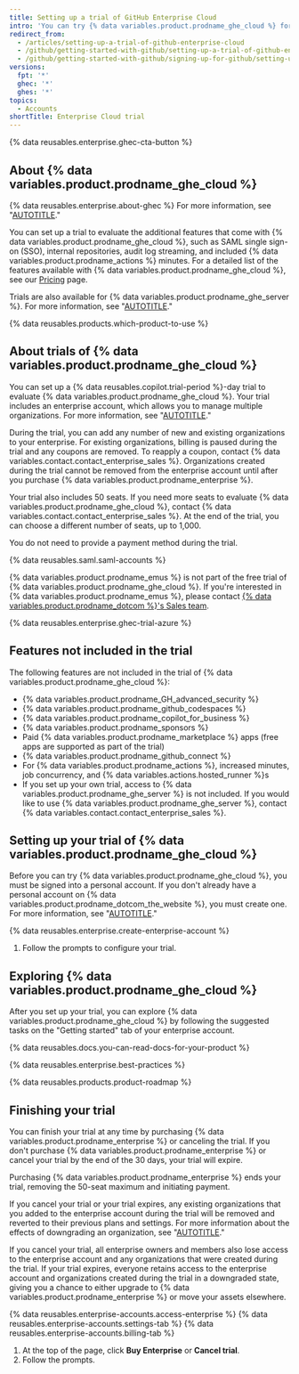 ```yaml
---
title: Setting up a trial of GitHub Enterprise Cloud
intro: 'You can try {% data variables.product.prodname_ghe_cloud %} for free.'
redirect_from:
  - /articles/setting-up-a-trial-of-github-enterprise-cloud
  - /github/getting-started-with-github/setting-up-a-trial-of-github-enterprise-cloud
  - /github/getting-started-with-github/signing-up-for-github/setting-up-a-trial-of-github-enterprise-cloud
versions:
  fpt: '*'
  ghec: '*'
  ghes: '*'
topics:
  - Accounts
shortTitle: Enterprise Cloud trial
---
```


{% data reusables.enterprise.ghec-cta-button %}

## About {% data variables.product.prodname_ghe_cloud %}

{% data reusables.enterprise.about-ghec %} For more information, see "[AUTOTITLE](/enterprise-cloud@latest/admin/overview/about-github-enterprise-cloud)."

You can set up a trial to evaluate the additional features that come with {% data variables.product.prodname_ghe_cloud %}, such as SAML single sign-on (SSO), internal repositories, audit log streaming, and included {% data variables.product.prodname_actions %} minutes. For a detailed list of the features available with {% data variables.product.prodname_ghe_cloud %}, see our [Pricing](https://github.com/pricing) page.

Trials are also available for {% data variables.product.prodname_ghe_server %}. For more information, see "[AUTOTITLE](/get-started/signing-up-for-github/setting-up-a-trial-of-github-enterprise-server)."

{% data reusables.products.which-product-to-use %}

## About trials of {% data variables.product.prodname_ghe_cloud %}

You can set up a {% data reusables.copilot.trial-period %}-day trial to evaluate {% data variables.product.prodname_ghe_cloud %}. Your trial includes an enterprise account, which allows you to manage multiple organizations. For more information, see "[AUTOTITLE](/enterprise-cloud@latest/get-started/learning-about-github/types-of-github-accounts)."

During the trial, you can add any number of new and existing organizations to your enterprise. For existing organizations, billing is paused during the trial and any coupons are removed. To reapply a coupon, contact {% data variables.contact.contact_enterprise_sales %}. Organizations created during the trial cannot be removed from the enterprise account until after you purchase {% data variables.product.prodname_enterprise %}.

Your trial also includes 50 seats. If you need more seats to evaluate {% data variables.product.prodname_ghe_cloud %}, contact {% data variables.contact.contact_enterprise_sales %}. At the end of the trial, you can choose a different number of seats, up to 1,000.

You do not need to provide a payment method during the trial.

{% data reusables.saml.saml-accounts %}

{% data variables.product.prodname_emus %} is not part of the free trial of {% data variables.product.prodname_ghe_cloud %}. If you're interested in {% data variables.product.prodname_emus %}, please contact [{% data variables.product.prodname_dotcom %}'s Sales team](https://enterprise.github.com/contact).

{% data reusables.enterprise.ghec-trial-azure %}

## Features not included in the trial

The following features are not included in the trial of {% data variables.product.prodname_ghe_cloud %}:

- {% data variables.product.prodname_GH_advanced_security %}
- {% data variables.product.prodname_github_codespaces %}
- {% data variables.product.prodname_copilot_for_business %}
- {% data variables.product.prodname_sponsors %}
- Paid {% data variables.product.prodname_marketplace %} apps (free apps are supported as part of the trial)
- {% data variables.product.prodname_github_connect %}
- For {% data variables.product.prodname_actions %}, increased minutes, job concurrency, and {% data variables.actions.hosted_runner %}s
- If you set up your own trial, access to {% data variables.product.prodname_ghe_server %} is not included. If you would like to use {% data variables.product.prodname_ghe_server %}, contact {% data variables.contact.contact_enterprise_sales %}.

## Setting up your trial of {% data variables.product.prodname_ghe_cloud %}

Before you can try {% data variables.product.prodname_ghe_cloud %}, you must be signed into a personal account. If you don't already have a personal account on {% data variables.product.prodname_dotcom_the_website %}, you must create one. For more information, see "[AUTOTITLE](/free-pro-team@latest/get-started/signing-up-for-github/signing-up-for-a-new-github-account)."

{% data reusables.enterprise.create-enterprise-account %}

1. Follow the prompts to configure your trial.

## Exploring {% data variables.product.prodname_ghe_cloud %}

After you set up your trial, you can explore {% data variables.product.prodname_ghe_cloud %} by following the suggested tasks on the "Getting started" tab of your enterprise account.

{% data reusables.docs.you-can-read-docs-for-your-product %}

{% data reusables.enterprise.best-practices %}

{% data reusables.products.product-roadmap %}

## Finishing your trial

You can finish your trial at any time by purchasing {% data variables.product.prodname_enterprise %} or canceling the trial. If you don't purchase {% data variables.product.prodname_enterprise %} or cancel your trial by the end of the 30 days, your trial will expire.

Purchasing {% data variables.product.prodname_enterprise %} ends your trial, removing the 50-seat maximum and initiating payment.

If you cancel your trial or your trial expires, any existing organizations that you added to the enterprise account during the trial will be removed and reverted to their previous plans and settings. For more information about the effects of downgrading an organization, see "[AUTOTITLE](/enterprise-cloud@latest/billing/managing-the-plan-for-your-github-account/downgrading-your-accounts-plan#downgrading-your-organizations-plan)."

If you cancel your trial, all enterprise owners and members also lose access to the enterprise account and any organizations that were created during the trial. If your trial expires, everyone retains access to the enterprise account and organizations created during the trial in a downgraded state, giving you a chance to either upgrade to {% data variables.product.prodname_enterprise %} or move your assets elsewhere.

{% data reusables.enterprise-accounts.access-enterprise %}
{% data reusables.enterprise-accounts.settings-tab %}
{% data reusables.enterprise-accounts.billing-tab %}
1. At the top of the page, click **Buy Enterprise** or **Cancel trial**.
1. Follow the prompts.
